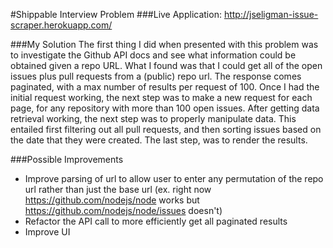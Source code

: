 #Shippable Interview Problem
###Live Application: http://jseligman-issue-scraper.herokuapp.com/

###My Solution
The first thing I did when presented with this problem was to investigate the Github API docs and see what information could be obtained given a repo URL. What I found was that I could get all of the open issues plus pull requests from a (public) repo url. The response comes paginated, with a max number of results per request of 100. Once I had the initial request working, the next step was to make a new request for each page, for any repository with more than 100 open issues. After getting data retrieval working, the next step was to properly manipulate data. This entailed first filtering out all pull requests, and then sorting issues based on the date that they were created. The last step, was to render the results.

###Possible Improvements
  * Improve parsing of url to allow user to enter any permutation of the repo url rather than just the base url (ex. right now https://github.com/nodejs/node works but https://github.com/nodejs/node/issues doesn't)
  * Refactor the API call to more efficiently get all paginated results
  * Improve UI
